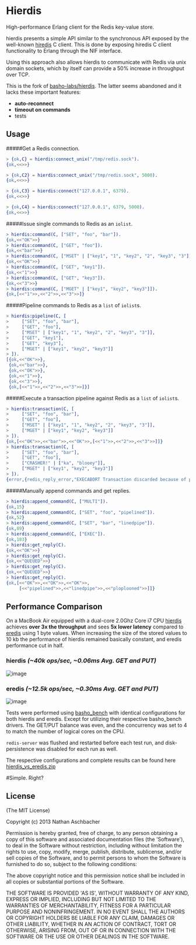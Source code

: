 # Hierdis

High-performance Erlang client for the Redis key-value store.

hierdis presents a simple API similar to the synchronous API exposed by the well-known [hiredis](https://github.com/redis/hiredis) C client.  This is done by exposing hiredis C client functionality to Erlang through the NIF interface.

Using this approach also allows hierdis to communicate with Redis via unix domain sockets, which by itself can provide a 50% increase in throughput over TCP.

This is the fork of [basho-labs/hierdis](https://github.com/basho-labs/hierdis). The latter seems abandoned and it lacks these important features:

* **auto-reconnect**
* **timeout on commands**
* tests

## Usage

#####Get a Redis connection.

```erl
> {ok,C} = hierdis:connect_unix("/tmp/redis.sock").
{ok,<<>>}

> {ok,C2} = hierdis:connect_unix("/tmp/redis.sock", 5000).
{ok,<<>>}

> {ok,C3} = hierdis:connect("127.0.0.1", 6379).
{ok,<<>>}

> {ok,C4} = hierdis:connect("127.0.0.1", 6379, 5000).
{ok,<<>>}
```

#####Issue single commands to Redis as an `iolist`.

```erl
> hierdis:command(C, ["SET", "foo", "bar"]).
{ok,<<"OK">>}
> hierdis:command(C, ["GET", "foo"]).
{ok,<<"bar">>}
> hierdis:command(C, ["MSET" | ["key1", "1", "key2", "2", "key3", "3"]]).
{ok,<<"OK">>}
> hierdis:command(C, ["GET", "key1"]).
{ok,<<"1">>}
> hierdis:command(C, ["GET", "key3"]).
{ok,<<"3">>}
> hierdis:command(C, ["MGET" | ["key1", "key2", "key3"]]).
{ok,[<<"1">>,<<"2">>,<<"3">>]}
```

#####Pipeline commands to Redis as a `list` of `iolist`s.

```erl
> hierdis:pipeline(C, [
>     ["SET", "foo", "bar"],
>     ["GET", "foo"],
>     ["MSET" | ["key1", "1", "key2", "2", "key3", "3"]],
>     ["GET", "key1"],
>     ["GET", "key3"],
>     ["MGET" | ["key1", "key2", "key3"]]
> ]).
[{ok,<<"OK">>},
 {ok,<<"bar">>},
 {ok,<<"OK">>},
 {ok,<<"1">>},
 {ok,<<"3">>},
 {ok,[<<"1">>,<<"2">>,<<"3">>]}]
```

#####Execute a transaction pipeline against Redis as a `list` of `iolist`s.

```erl
> hierdis:transaction(C, [
>     ["SET", "foo", "bar"],
>     ["GET", "foo"],
>     ["MSET" | ["key1", "1", "key2", "2", "key3", "3"]],
>     ["MGET" | ["key1", "key2", "key3"]]
> ]).
{ok,[<<"OK">>,<<"bar">>,<<"OK">>,[<<"1">>,<<"2">>,<<"3">>]]}
> hierdis:transaction(C, [
>     ["SET", "foo", "bar"],
>     ["GET", "foo"],
>     ["CRASHER!" | ["ka", "blooey"]],
>     ["MGET" | ["key1", "key2", "key3"]]
> ]).
{error,{redis_reply_error,"EXECABORT Transaction discarded because of previous errors."}}
```

#####Manually append commands and get replies.

```erl
> hierdis:append_command(C, ["MULTI"]).
{ok,15}
> hierdis:append_command(C, ["SET", "foo", "pipelined"]).
{ok,52}
> hierdis:append_command(C, ["SET", "bar", "linedpipe"]).
{ok,89}
> hierdis:append_command(C, ["EXEC"]).
{ok,183}
> hierdis:get_reply(C).
{ok,<<"OK">>}
> hierdis:get_reply(C).
{ok,<<"QUEUED">>}
> hierdis:get_reply(C).
{ok,<<"QUEUED">>}
> hierdis:get_reply(C).
{ok,[<<"OK">>,<<"OK">>,<<"OK">>,
     [<<"pipelined">>,<<"linedpipe">>,<<"ploplooned">>]]}
```

## Performance Comparison

On a MacBook Air equipped with a dual-core 2.0Ghz Core i7 CPU [hierdis](https://github.com/nathanaschbacher/hierdis) achieves __over 3x the throughput__ and sees __5x lower latency__ compared to [eredis](https://github.com/wooga/eredis) using 1 byte values.  When increasing the size of the stored values to 10 kb the performance of hierdis remained basically constant, and eredis performance cut in half.

### hierdis _(~40k ops/sec, ~0.06ms Avg. GET and PUT)_

![image](http://8f924b3a90f48795da10-9641d055ebc6aa017a8465b739bd1db3.r19.cf1.rackcdn.com/hierdis_5min_4workers/summary.png)

### eredis _(~12.5k ops/sec, ~0.30ms Avg. GET and PUT)_

![image](http://8f924b3a90f48795da10-9641d055ebc6aa017a8465b739bd1db3.r19.cf1.rackcdn.com/eredis_5min_4workers/summary.png)

Tests were performed using [basho_bench](https://github.com/basho/basho_bench) with identical configurations for both hierdis and eredis.  Except for utilizing their respective basho_bench drivers.  The GET/PUT balance was even, and the concurrency was set to 4 to match the number of logical cores on the CPU.

`redis-server` was flushed and restarted before each test run, and disk-persistence was disabled for each run as well.

The respective configurations and complete results can be found here [hierdis_vs_eredis.zip](http://8f924b3a90f48795da10-9641d055ebc6aa017a8465b739bd1db3.r19.cf1.rackcdn.com/hierdis_vs_eredis.zip)

#Simple. Right?

## License

(The MIT License)

Copyright (c) 2013 Nathan Aschbacher

Permission is hereby granted, free of charge, to any person obtaining
a copy of this software and associated documentation files (the
'Software'), to deal in the Software without restriction, including
without limitation the rights to use, copy, modify, merge, publish,
distribute, sublicense, and/or sell copies of the Software, and to
permit persons to whom the Software is furnished to do so, subject to
the following conditions:

The above copyright notice and this permission notice shall be
included in all copies or substantial portions of the Software.

THE SOFTWARE IS PROVIDED 'AS IS', WITHOUT WARRANTY OF ANY KIND,
EXPRESS OR IMPLIED, INCLUDING BUT NOT LIMITED TO THE WARRANTIES OF
MERCHANTABILITY, FITNESS FOR A PARTICULAR PURPOSE AND NONINFRINGEMENT.
IN NO EVENT SHALL THE AUTHORS OR COPYRIGHT HOLDERS BE LIABLE FOR ANY
CLAIM, DAMAGES OR OTHER LIABILITY, WHETHER IN AN ACTION OF CONTRACT,
TORT OR OTHERWISE, ARISING FROM, OUT OF OR IN CONNECTION WITH THE
SOFTWARE OR THE USE OR OTHER DEALINGS IN THE SOFTWARE.
